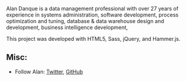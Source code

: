 Alan Danque is a data management professional with over 27 years of experience in systems administration, software development, process optimization and tuning, database & data warehouse design and development, business intelligence development, 

This project was developed with HTML5, Sass, jQuery, and Hammer.js.

## Misc:
* Follow Alan: [Twitter](https://twitter.com/a_danque), [GitHub](https://github.com/adanque)

